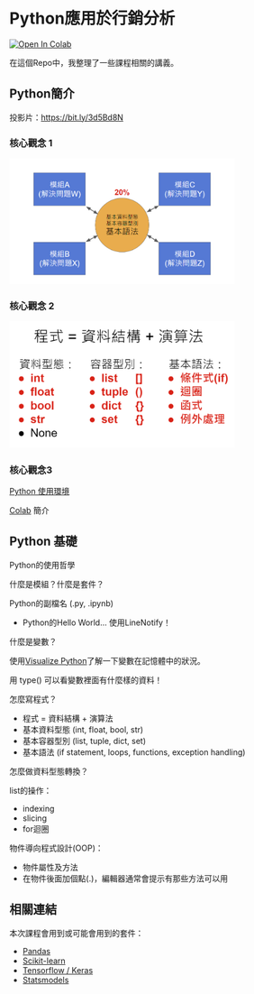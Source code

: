 # Python應用於行銷分析

[![Open In Colab](https://colab.research.google.com/assets/colab-badge.svg)](https://colab.research.google.com/github/victorgau/BI20201007/)

在這個Repo中，我整理了一些課程相關的講義。

## Python簡介

投影片：https://bit.ly/3d5Bd8N

### 核心觀念 1

<img src="images/python_01.png" width=400>

### 核心觀念 2

<img src="images/python_02.png" width=400>

### 核心觀念3

[Python 使用環境](https://ipython.org/ipython-doc/3/development/how_ipython_works.html
)

[Colab](https://colab.research.google.com/) 簡介

## Python 基礎

Python的使用哲學

什麼是模組？什麼是套件？

Python的副檔名 (.py, .ipynb)	
* Python的Hello World… 使用LineNotify！

什麼是變數？

使用[Visualize Python](http://www.pythontutor.com/visualize.html#mode=edit)了解一下變數在記憶體中的狀況。

用 type() 可以看變數裡面有什麼樣的資料！

怎麼寫程式？
* 程式 = 資料結構 + 演算法
* 基本資料型態 (int, float, bool, str)
* 基本容器型別 (list, tuple, dict, set)
* 基本語法 (if statement, loops, functions, exception handling)

怎麼做資料型態轉換？

list的操作：
* indexing
* slicing
* for迴圈

物件導向程式設計(OOP)：

* 物件屬性及方法
* 在物件後面加個點(.)，編輯器通常會提示有那些方法可以用

## 相關連結

本次課程會用到或可能會用到的套件：

* [Pandas](https://pandas.pydata.org/)
* [Scikit-learn](https://scikit-learn.org/stable/)
* [Tensorflow / Keras](https://keras.io/)
* [Statsmodels](https://www.statsmodels.org/stable/index.html)